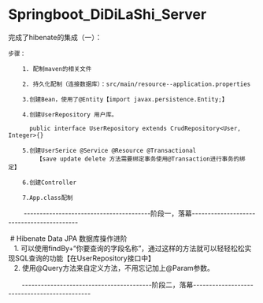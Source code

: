 # Springboot_DiDiLaShi_Server
  完成了hibenate的集成（一）：  
  
    步骤：  
    
        1. 配制maven的相关文件     

        2. 持久化配制（连接数据库）：src/main/resource--application.properties     

        3.创建Bean，使用了@Entity【import javax.persistence.Entity;】  

        4.创建UserRepository 用户库。  

          public interface UserRepository extends CrudRepository<User, Integer>{}  

        5.创建UserSerice @Service @Resource @Transactional  
            【save update delete 方法需要绑定事务使用@Transaction进行事务的绑定】  

        6.创建Controller   

        7.App.class配制   
          
          
         ----------------------------------------阶段一，落幕------------------------------------------  
         
  # Hibenate Data JPA 数据库操作进阶  
    1. 可以使用findBy+“你要查询的字段名称”，通过这样的方法就可以轻轻松松实现SQL查询的功能【在UserRepository接口中】  
    2. 使用@Query方法来自定义方法，不用忘记加上@Param参数。
    
        -----------------------------------------阶段二，落幕---------------------------------------------
